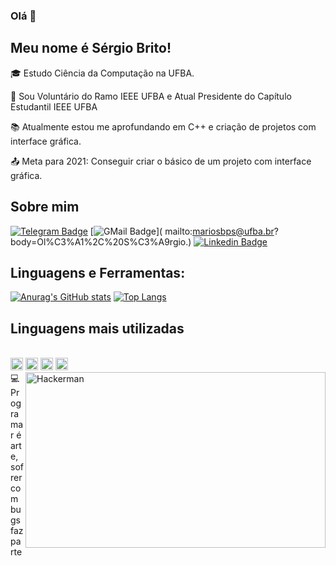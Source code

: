 ### Olá 👋

## Meu nome é Sérgio Brito!

 

:mortar_board: Estudo Ciência da Computação na UFBA.

:construction_worker: Sou Voluntário do Ramo IEEE UFBA e Atual Presidente do Capítulo Estudantil IEEE UFBA

:books: Atualmente estou me aprofundando em C++ e criação de projetos com interface gráfica.

:outbox_tray: Meta para 2021: Conseguir criar o básico de um projeto com interface gráfica.

## Sobre mim

[![Telegram Badge](https://img.shields.io/badge/Telegram-2CA5E0?style=for-the-badge&logo=telegram&logoColor=white&link=https://t.me/Sergio_Brito)](https://t.me/Sergio_Brito)
[![GMail Badge](https://img.shields.io/badge/Gmail-D14836?style=for-the-badge&logo=gmail&logoColor=white&logoColor=white&link=mailto:mariosbps@ufba.br?body=Ol%C3%A1%2C%20S%C3%A9rgio.)]( mailto:mariosbps@ufba.br?body=Ol%C3%A1%2C%20S%C3%A9rgio.)
[![Linkedin Badge](https://img.shields.io/badge/-LinkedIn-blue?style=flat-square&logo=Linkedin&logoColor=white&link=https://www.linkedin.com/in/sérgio-brito-/)]( https://www.linkedin.com/in/sérgio-brito-/)


## Linguagens e Ferramentas:
[![Anurag's GitHub stats](https://github-readme-stats.vercel.app/api?username=Sergio-BR1&hide=stars,commits,prs,issues,contribs&count_private=true&theme=nightowl)](https://github.com/Sergio-BR1/github-readme-stats)
[![Top Langs](https://github-readme-stats.vercel.app/api/top-langs/?username=Sergio-BR1&layout=compact)](https://github.com/Sergio-BR1/github-readme-stats)


## Linguagens mais utilizadas
<div style="display: inline_block"><br>
 <code><img height= "20"src= "https://img.shields.io/badge/C%2B%2B-00599C?style=for-the-badge&logo=c%2B%2B&logoColor=white"></code>
 <code><img height= "20"src= "https://img.shields.io/badge/Python-3776AB?style=for-the-badge&logo=python&logoColor=white"></code>
 <code><img height= "20"src= "https://img.shields.io/badge/Kotlin-0095D5?&style=for-the-badge&logo=kotlin&logoColor=white"></code>
 <code><img height= "20"src= "https://img.shields.io/badge/C%23-239120?style=for-the-badge&logo=c-sharp&logoColor=white"></code>

<img align="right" alt="Hackerman" width="480" height="281" src="https://giphy.com/embed/3knKct3fGqxhK">
</div

## 💻 Programar é arte, sofrer com bugs faz parte ##


